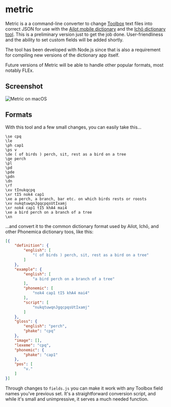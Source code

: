 # metric

Metric is a a command-line converter to change [Toolbox](http://www-01.sil.org/computing/toolbox/) text files into correct JSON for use with the [Ailot mobile dictionary](https://github.com/phonemica/ailot) and the [Ichō dictionary tool](). This is a preliminary version just to get the job done. User-friendliness and the ability to set custom fields will be added shortly.

The tool has been developed with Node.js since that is also a requirement for compiling new versions of the dictionary app itself.

Future versions of Metric will be able to handle other popular formats, most notably FLEx.

## Screenshot

![Metric on macOS](phonemica.net/github/metric.png)

## Formats

With this tool and a few small changes, you can easily take this…

```
\se cpq
\le
\ph cap1
\ps v
\de ( of birds ) perch, sit, rest as a bird on a tree
\ge perch
\pl
\pd
\pde
\pdn
\dn
\rf
\xv tInukqcpq
\xr tI5 nok4 cap1
\xe a perch, a branch, bar etc. on which birds rests or roosts
\xv nukqtuwqnJgqcpqsUtIxamj
\xr nok4 cap1 tI5 khA4 mai4
\xe a bird perch on a branch of a tree
\xn
```

…and convert it to the common dictionary format used by Ailot, Ichō, and other Phonemica dictionary toos, like this:

```json
[{
	"definition": {
		"english": [
			"( of birds ) perch, sit, rest as a bird on a tree"
		]
	},
	"example": {
		"english": [
			"a bird perch on a branch of a tree"
		],
		"phonemic": [
			"nok4 cap1 tI5 khA4 mai4"
		],
		"script": [
			"nukqtuwqnJgqcpqsUtIxamj"
		]
	},
	"gloss": {
		"english": "perch",
		"phake": "cpq"
	},
	"image": [],
	"lexeme": "cpq",
	"phonemic": {
		"phake": "cap1"
	},
	"pos": [
		"v."
	]
}]
```

Through changes to `fields.js` you can make it work with any Toolbox field names you've previous set. It's a straightforward conversion script, and while it's small and unimpressive, it serves a much needed function.
